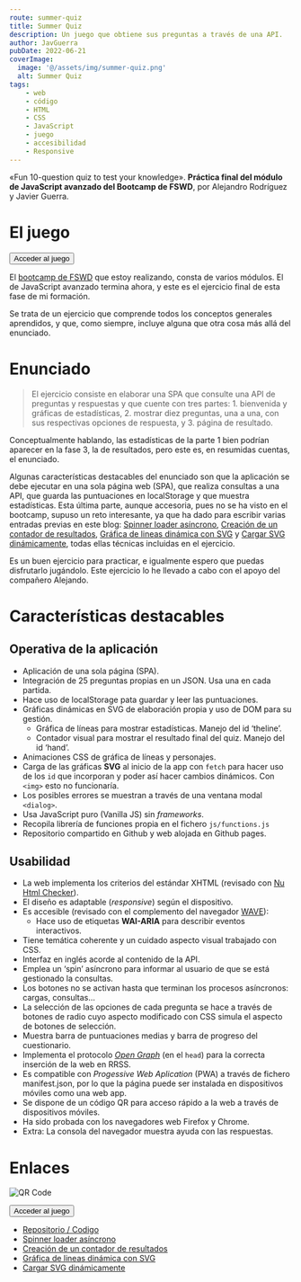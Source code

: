 ```yaml
---
route: summer-quiz
title: Summer Quiz
description: Un juego que obtiene sus preguntas a través de una API.
author: JavGuerra
pubDate: 2022-06-21
coverImage:
  image: '@/assets/img/summer-quiz.png'
  alt: Summer Quiz
tags:
    - web
    - código
    - HTML
    - CSS
    - JavaScript
    - juego
    - accesibilidad
    - Responsive 
---
```


«Fun 10-question quiz to test your knowledge». **Práctica final del módulo de JavaScript avanzado del Bootcamp de FSWD**, por Alejandro Rodríguez y Javier Guerra.

# El juego

[<button>Acceder al juego</button>](https://javguerra.github.io/summer-quiz/)

El [bootcamp de FSWD](/blog/beca-santander-fswd) que estoy realizando, consta de varios módulos. El de JavaScript avanzado termina ahora, y este es el ejercicio final de esta fase de mi formación.

Se trata de un ejercicio que comprende todos los conceptos generales aprendidos, y que, como siempre, incluye alguna que otra cosa más allá del enunciado.

# Enunciado

> El ejercicio consiste en elaborar una SPA que consulte una API de preguntas y respuestas y que cuente con tres partes: 1. bienvenida y gráficas de estadísticas, 2. mostrar diez preguntas, una a una, con sus respectivas opciones de respuesta, y 3. página de resultado.

Conceptualmente hablando, las estadísticas de la parte 1 bien podrían aparecer en la fase 3, la de resultados, pero este es, en resumidas cuentas, el enunciado.

Algunas características destacables del enunciado son que la aplicación se debe ejecutar en una sola página web (SPA), que realiza consultas a una API, que guarda las puntuaciones en localStorage y que muestra estadísticas. Esta última parte, aunque accesoria, pues no se ha visto en el bootcamp, supuso un reto interesante, ya que ha dado para escribir varias entradas previas en este blog: [Spinner loader asíncrono](/blog/spinner-loader-asincrono), [Creación de un contador de resultados](/blog/ontador-resultados), [Gráfica de lineas dinámica con SVG](/blog/grafica-lineas) y [Cargar SVG dinámicamente](/blog/carga-svg), todas ellas técnicas incluidas en el ejercicio.

Es un buen ejercicio para practicar, e igualmente espero que puedas disfrutarlo jugándolo. Este ejercicio lo he llevado a cabo con el apoyo del compañero Alejando.

# Características destacables

## Operativa de la aplicación

* Aplicación de una sola página (SPA).
* Integración de 25 preguntas propias en un JSON. Usa una en cada partida.
* Hace uso de localStorage pata guardar y leer las puntuaciones.
* Gráficas dinámicas en SVG de elaboración propia y uso de DOM para su gestión.  
    * Gráfica de líneas para mostrar estadísticas. Manejo del id ‘theline’.  
    * Contador visual para mostrar el resultado final del quiz. Manejo del id ‘hand’.
* Animaciones CSS de gráfica de líneas y personajes.
* Carga de las gráficas __SVG__ al inicio de la app con ```fetch``` para hacer uso de los ```id``` que incorporan y poder así hacer cambios dinámicos. Con ```<img>``` esto no funcionaría.
* Los posibles errores se muestran a través de una ventana modal ```<dialog>```.
* Usa JavaScript puro (Vanilla JS) sin _frameworks_.
* Recopila librería de funciones propia en el fichero ```js/functions.js```
* Repositorio compartido en Github y web alojada en Github pages.

## Usabilidad
* La web implementa los criterios del estándar XHTML (revisado con [Nu Html Checker](https://html5.validator.nu/)).
* El diseño es adaptable (_responsive_) según el dispositivo.
* Es accesible (revisado con el complemento del navegador [WAVE](https://wave.webaim.org/)):
    * Hace uso de etiquetas __WAI-ARIA__ para describir eventos interactivos.
* Tiene temática coherente y un cuidado aspecto visual trabajado con CSS.
* Interfaz en inglés acorde al contenido de la API.
* Emplea un ‘spin’ asíncrono para informar al usuario de que se está gestionado la consultas.
* Los botones no se activan hasta que terminan los procesos asíncronos: cargas, consultas...
* La selección de las opciones de cada pregunta se hace a través de botones de radio cuyo aspecto modificado con CSS simula el aspecto de botones de selección.
* Muestra barra de puntuaciones medias y barra de progreso del cuestionario.
* Implementa el protocolo [_Open Graph_](https://ogp.me/) (en el ```head```) para la correcta inserción de la web en RRSS.
* Es compatible con _Progessive Web Aplication_ (PWA) a través de fichero manifest.json, por lo que la página puede ser instalada en dispositivos móviles como una web app.
* Se dispone de un código QR para acceso rápido a la web a través de dispositivos móviles.
* Ha sido probada con los navegadores web Firefox y Chrome.
* Extra: La consola del navegador muestra ayuda con las respuestas.

# Enlaces

![QR Code](https://javguerra.github.io/summer-quiz/assets/img/qrcode.svg)

[<button>Acceder al juego</button>](https://javguerra.github.io/summer-quiz/)

* [Repositorio / Codigo](https://github.com/JavGuerra/summer-quiz)
* [Spinner loader asíncrono](/blog/spinner-loader-asincrono)
* [Creación de un contador de resultados](/blog/contador-resultados)
* [Gráfica de lineas dinámica con SVG](/blog/grafica-lineas)
* [Cargar SVG dinámicamente](/blog/carga-svg)